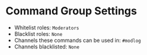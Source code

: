 # Command Group Settings
- Whitelist roles: `Moderators`
- Blacklist roles: `None`
- Channels these commands can be used in: `#modlog`
- Channels blacklisted: `None`